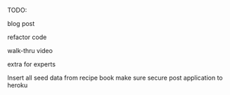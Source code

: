 TODO:

blog post

refactor code

walk-thru video

extra for experts

Insert all seed data from recipe book
make sure secure
post application to heroku

